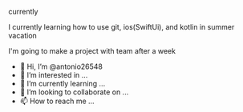 currently 

I currently learning how to use git, ios(SwiftUi), and kotlin in summer vacation  

I'm going to make a project with team after a week


- 👋 Hi, I’m @antonio26548
- 👀 I’m interested in ...
- 🌱 I’m currently learning ...
- 💞️ I’m looking to collaborate on ...
- 📫 How to reach me ...

<!---
antonio26548/antonio26548 is a ✨ special ✨ repository because its `README.md` (this file) appears on your GitHub profile.
You can click the Preview link to take a look at your changes.
--->

